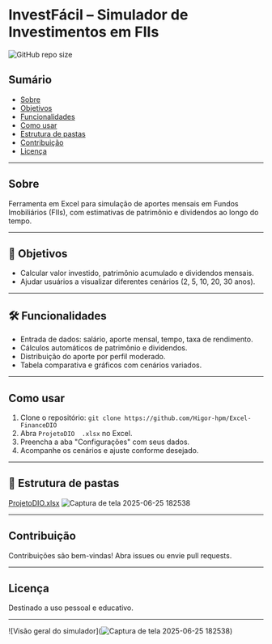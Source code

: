 # InvestFácil – Simulador de Investimentos em FIIs

![GitHub repo size](https://img.shields.io/github/repo-size/Higor-hpm/Excel-FinanceDIO)

## Sumário

- [Sobre](#sobre)
- [Objetivos](#objetivos)
- [Funcionalidades](#funcionalidades)
- [Como usar](#como-usar)
- [Estrutura de pastas](#estrutura-de-pastas)
- [Contribuição](#contribuição)
- [Licença](#licença)

---

## Sobre
Ferramenta em Excel para simulação de aportes mensais em Fundos Imobiliários (FIIs), com estimativas de patrimônio e dividendos ao longo do tempo.

---

## 🎯 Objetivos

- Calcular valor investido, patrimônio acumulado e dividendos mensais.
- Ajudar usuários a visualizar diferentes cenários (2, 5, 10, 20, 30 anos).

---

## 🛠️ Funcionalidades 

- Entrada de dados: salário, aporte mensal, tempo, taxa de rendimento.
- Cálculos automáticos de patrimônio e dividendos.
- Distribuição do aporte por perfil moderado.
- Tabela comparativa e gráficos com cenários variados.

---

## Como usar
1. Clone o repositório: `git clone https://github.com/Higor-hpm/Excel-FinanceDIO`
2. Abra `ProjetoDIO  .xlsx` no Excel.
3. Preencha a aba "Configurações" com seus dados.
4. Acompanhe os cenários e ajuste conforme desejado.

---

## 📁 Estrutura de pastas
[ProjetoDIO.xlsx](https://github.com/user-attachments/files/20911794/ProjetoDIO.xlsx)
![Captura de tela 2025-06-25 182538](https://github.com/user-attachments/assets/eb5ed70a-450e-4877-b669-97aecb5ebde3)

---

## Contribuição
Contribuições são bem-vindas! Abra issues ou envie pull requests.

---

## Licença
Destinado a uso pessoal e educativo.

---

![Visão geral do simulador](![Captura de tela 2025-06-25 182538](https://github.com/user-attachments/assets/f00f1375-f8f0-43e8-9fdd-c695f3030d61))
